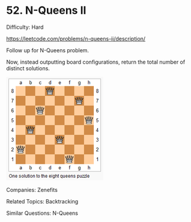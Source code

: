 # 52. N-Queens II

Difficulty: Hard

https://leetcode.com/problems/n-queens-ii/description/

Follow up for N-Queens problem.

Now, instead outputting board configurations, return the total number of distinct solutions.

![alt text](8-queens.png)

Companies: Zenefits

Related Topics: Backtracking

Similar Questions: N-Queens
